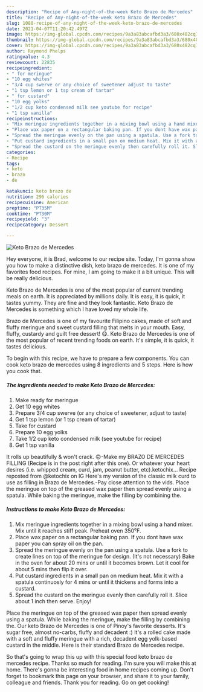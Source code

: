 ```yaml
---
description: "Recipe of Any-night-of-the-week Keto Brazo de Mercedes"
title: "Recipe of Any-night-of-the-week Keto Brazo de Mercedes"
slug: 1088-recipe-of-any-night-of-the-week-keto-brazo-de-mercedes
date: 2021-04-07T11:20:42.497Z
image: https://img-global.cpcdn.com/recipes/9a3a83abcafbd3a3/680x482cq70/keto-brazo-de-mercedes-recipe-main-photo.jpg
thumbnail: https://img-global.cpcdn.com/recipes/9a3a83abcafbd3a3/680x482cq70/keto-brazo-de-mercedes-recipe-main-photo.jpg
cover: https://img-global.cpcdn.com/recipes/9a3a83abcafbd3a3/680x482cq70/keto-brazo-de-mercedes-recipe-main-photo.jpg
author: Raymond Phelps
ratingvalue: 4.3
reviewcount: 22835
recipeingredient:
- " for meringue"
- "10 egg whites"
- "3/4 cup swerve or any choice of sweetener adjust to taste"
- "1 tsp lemon or 1 tsp cream of tartar"
- " for custard"
- "10 egg yolks"
- "1/2 cup keto condensed milk see youtube for recipe"
- "1 tsp vanilla"
recipeinstructions:
- "Mix meringue ingredients together in a mixing bowl using a hand mixer. Mix until it reaches stiff peak. Preheat oven 350⁰F."
- "Place wax paper on a rectangular baking pan. If you dont have wax paper you can spray oil on the pan."
- "Spread the meringue evenly on the pan using a spatula. Use a fork to create lines on top of the meringue for design. (It&#39;s not necessary) Bake in the oven for about 20 mins or until it becomes brown. Let it cool for about 5 mins then flip it over."
- "Put custard ingredients in a small pan on medium heat. Mix it with a spatula continuosly for 4 mins or until it thickens and forms into a custard."
- "Spread the custard on the meringue evenly then carefully roll it. Slice about 1 inch then serve. Enjoy!"
categories:
- Recipe
tags:
- keto
- brazo
- de

katakunci: keto brazo de 
nutrition: 296 calories
recipecuisine: American
preptime: "PT35M"
cooktime: "PT30M"
recipeyield: "3"
recipecategory: Dessert

---
```



![Keto Brazo de Mercedes](https://img-global.cpcdn.com/recipes/9a3a83abcafbd3a3/680x482cq70/keto-brazo-de-mercedes-recipe-main-photo.jpg)

Hey everyone, it is Brad, welcome to our recipe site. Today, I'm gonna show you how to make a distinctive dish, keto brazo de mercedes. It is one of my favorites food recipes. For mine, I am going to make it a bit unique. This will be really delicious.

Keto Brazo de Mercedes is one of the most popular of current trending meals on earth. It is appreciated by millions daily. It is easy, it is quick, it tastes yummy. They are fine and they look fantastic. Keto Brazo de Mercedes is something which I have loved my whole life.

Brazo de Mercedes is one of my favourite Filipino cakes, made of soft and fluffy meringue and sweet custard filling that melts in your mouth. Easy, fluffy, custardy and guilt free dessert! 😋. Keto Brazo de Mercedes is one of the most popular of recent trending foods on earth. It&#39;s simple, it is quick, it tastes delicious.


To begin with this recipe, we have to prepare a few components. You can cook keto brazo de mercedes using 8 ingredients and 5 steps. Here is how you cook that.

<!--inarticleads1-->

##### The ingredients needed to make Keto Brazo de Mercedes:

1. Make ready  for meringue
1. Get 10 egg whites
1. Prepare 3/4 cup swerve (or any choice of sweetener, adjust to taste)
1. Get 1 tsp lemon (or 1 tsp cream of tartar)
1. Take  for custard
1. Prepare 10 egg yolks
1. Take 1/2 cup keto condensed milk (see youtube for recipe)
1. Get 1 tsp vanilla


It rolls up beautifully &amp; won&#39;t crack. 🙃-Make my BRAZO DE MERCEDES FILLING (Recipe is in the post right after this one). Or whatever your heart desires (i.e. whipped cream, curd, jam, peanut butter, etc).ketochix… Recipe reposted from @ketochix on IG Here&#39;s my version of the classic milk curd to use as filling in Brazo de Mercedes.-Pay close attention to the vids. Place the meringue on top of the greased wax paper then spread evenly using a spatula. While baking the meringue, make the filling by combining the. 

<!--inarticleads2-->

##### Instructions to make Keto Brazo de Mercedes:

1. Mix meringue ingredients together in a mixing bowl using a hand mixer. Mix until it reaches stiff peak. Preheat oven 350⁰F.
1. Place wax paper on a rectangular baking pan. If you dont have wax paper you can spray oil on the pan.
1. Spread the meringue evenly on the pan using a spatula. Use a fork to create lines on top of the meringue for design. (It&#39;s not necessary) Bake in the oven for about 20 mins or until it becomes brown. Let it cool for about 5 mins then flip it over.
1. Put custard ingredients in a small pan on medium heat. Mix it with a spatula continuosly for 4 mins or until it thickens and forms into a custard.
1. Spread the custard on the meringue evenly then carefully roll it. Slice about 1 inch then serve. Enjoy!


Place the meringue on top of the greased wax paper then spread evenly using a spatula. While baking the meringue, make the filling by combining the. Our keto Brazo de Mercedes is one of Pinoy&#39;s favorite desserts. It&#39;s sugar free, almost no-carbs, fluffy and decadent :) It&#39;s a rolled cake made with a soft and fluffy meringue with a rich, decadent egg yolk-based custard in the middle. Here is their standard Brazo de Mercedes recipe. 

So that's going to wrap this up with this special food keto brazo de mercedes recipe. Thanks so much for reading. I'm sure you will make this at home. There's gonna be interesting food in home recipes coming up. Don't forget to bookmark this page on your browser, and share it to your family, colleague and friends. Thank you for reading. Go on get cooking!
